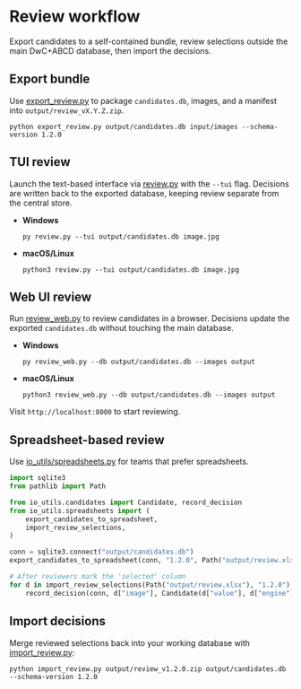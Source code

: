 # Review workflow

Export candidates to a self-contained bundle, review selections outside the main DwC+ABCD database, then import the decisions.

## Export bundle

Use [export_review.py](../export_review.py) to package `candidates.db`, images, and a manifest into `output/review_vX.Y.Z.zip`.

```
python export_review.py output/candidates.db input/images --schema-version 1.2.0
```

## TUI review

Launch the text-based interface via [review.py](../review.py) with the `--tui` flag. Decisions are written back to the exported database, keeping review separate from the central store.

- **Windows**

  ```
  py review.py --tui output/candidates.db image.jpg
  ```

- **macOS/Linux**

  ```
  python3 review.py --tui output/candidates.db image.jpg
  ```

## Web UI review

Run [review_web.py](../review_web.py) to review candidates in a browser. Decisions update the exported `candidates.db` without touching the main database.

- **Windows**

  ```
  py review_web.py --db output/candidates.db --images output
  ```

- **macOS/Linux**

  ```
  python3 review_web.py --db output/candidates.db --images output
  ```

Visit `http://localhost:8000` to start reviewing.

## Spreadsheet-based review

Use [io_utils/spreadsheets.py](../io_utils/spreadsheets.py) for teams that prefer spreadsheets.

```python
import sqlite3
from pathlib import Path

from io_utils.candidates import Candidate, record_decision
from io_utils.spreadsheets import (
    export_candidates_to_spreadsheet,
    import_review_selections,
)

conn = sqlite3.connect("output/candidates.db")
export_candidates_to_spreadsheet(conn, "1.2.0", Path("output/review.xlsx"))

# After reviewers mark the 'selected' column
for d in import_review_selections(Path("output/review.xlsx"), "1.2.0"):
    record_decision(conn, d["image"], Candidate(d["value"], d["engine"], 1.0))
```

## Import decisions

Merge reviewed selections back into your working database with [import_review.py](../import_review.py):

```
python import_review.py output/review_v1.2.0.zip output/candidates.db --schema-version 1.2.0
```

